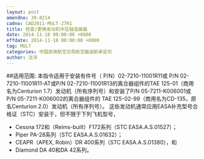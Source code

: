 ```yaml
---
layout: post
amendno: 39-8214
cadno: CAD2011-MULT-27R1
title: 检查/更换发动机中压轴连接器
date: 2014-11-18 00:00:00 +0800
effdate: 2014-11-18 00:00:00 +0800
tag: MULT
categories: 中国民用航空总局航空器适航审定司
author: 沈洋
---
```


##适用范围:
本指令适用于安装有件号（ P/N）02-7210-11001R11或 P/N 02-7210-11001R11-AT或P/N 02-7210-11001R13的离合器组件的TAE 125-01（商用名为Centurion 1.7）发动机（所有序列号）和安装了P/N 05-7211-K006001或 P/N 05-7211-K006002的离合器组件的 TAE 125-02-99（商用名为CD-135，原名Centurion 2.0）发动机（所有序列号）。
这些发动机通常应用EASA补充型号合格证（STC）安装于，但不限于下列飞机型号，
- Cessna 172和（Reims-built）F172系列（STC EASA.A.S.01527）；
- Piper PA-28系列（STC EASA.A.S.01632）；
- CEAPR（APEX, Robin）DR 400系列（STC EASA.A.S.01380），和
- Diamond DA 40和DA 42系列。

